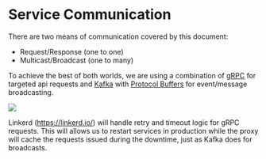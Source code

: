 # Service Communication

There are two means of communication covered by this document:

* Request/Response (one to one)
* Multicast/Broadcast (one to many)

To achieve the best of both worlds, we are using a combination of [gRPC](https://grpc.io/) for targeted api requests and [Kafka](https://kafka.apache.org/) with [Protocol Buffers](https://developers.google.com/protocol-buffers) for event/message broadcasting.

![](https://i.imgur.com/7BBMAcy.png)

Linkerd (https://linkerd.io/) will handle retry and timeout logic for gRPC requests. This will allows us to restart services in production while the proxy will cache the requests issued during the downtime, just as Kafka does for broadcasts.
